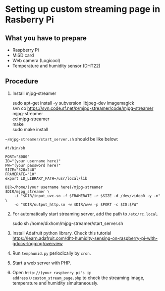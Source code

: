 # Setting up custom streaming page in Rasberry Pi

## What you have to prepare 
- Raspberry Pi
- MiSD card
- Web camera (Logicool)
- Temperature and humidity sensor (DHT22)

## Procedure
1. Install mjpg-streamer

	sudo apt-get install -y subversion libjpeg-dev imagemagick  
	svn co https://svn.code.sf.net/p/mjpg-streamer/code/mjpg-streamer mjpg-streamer  
	cd mjpg-streamer  
	make  
	sudo make install  

`~/mjpg-streamer/start_server.sh` should be like below:  

	#!/bin/sh
	
	PORT="8080"
	ID="(your username here)"
	PW="(your password here)"
	SIZE="320x240"
	FRAMERATE="10"
	export LD_LIBRARY_PATH=/usr/local/lib

	DIR=/home/(your username here)/mjpg-streamer
	$DIR/mjpg_streamer \
		-i "$DIR/input_uvc.so -f $FRAMERATE -r $SIZE -d /dev/video0 -y -n" \
		-o "$DIR/output_http.so -w $DIR/www -p $PORT -c $ID:$PW"

2. For automatically start streaming server, add the path to `/etc/rc.local`.

	sudo sh /home/dixhom/mjpg-streamer/start_server.sh

3. Install Adafruit python library. Check this tutorial https://learn.adafruit.com/dht-humidity-sensing-on-raspberry-pi-with-gdocs-logging/overview

4. Run `temphumid.py` periodically by `cron`.

4. Start a web server with PHP. 

5. Open `http://(your raspberry pi's ip address)/custom_stream_page.php` to check the streaming image, temperature and humidity simultaneously.
